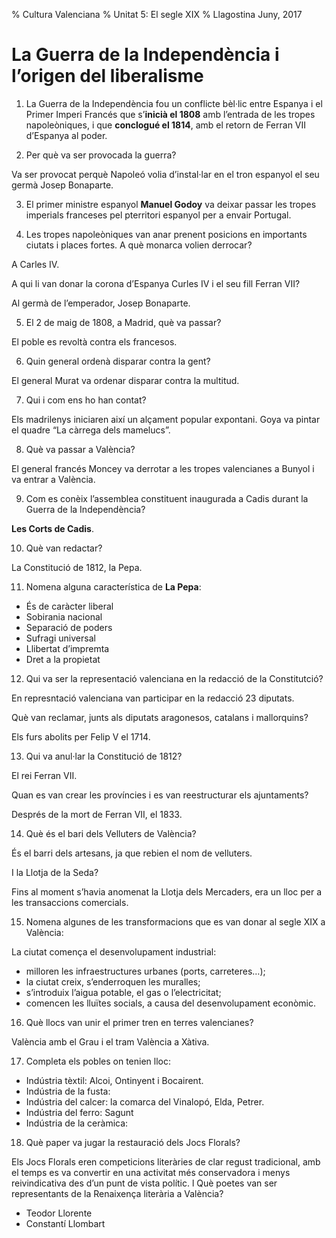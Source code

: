 % Cultura Valenciana
% Unitat 5: El segle XIX
% Llagostina Juny, 2017

# La Guerra de la Independència i l’origen del liberalisme #

1. La Guerra de la Independència fou un conflicte bèl·lic entre Espanya i el Primer Imperi Francés que s’**inicià el 1808** amb l’entrada de les tropes napoleòniques, i que **conclogué el 1814**, amb el retorn de Ferran VII d’Espanya al poder.

2. Per què va ser provocada la guerra?

Va ser provocat perquè Napoleó volia d’instal·lar en el tron espanyol el seu germà Josep Bonaparte.

3. El primer ministre espanyol **Manuel Godoy** va deixar passar les tropes imperials franceses pel pterritori espanyol per a envair Portugal.

4. Les tropes napoleòniques van anar prenent posicions en importants ciutats i places fortes. A què monarca volien derrocar?

A Carles IV.

A qui li van donar la corona d’Espanya Curles IV i el seu fill Ferran VII?

Al germà de l’emperador, Josep Bonaparte.

5. El 2 de maig de 1808, a Madrid, què va passar?

El poble es revoltà contra els francesos.

6. Quin general ordenà disparar contra la gent?

El general Murat va ordenar disparar contra la multitud.

7. Qui i com ens ho han contat?

Els madrilenys iniciaren així un alçament popular expontani. Goya va pintar el quadre “La càrrega dels mamelucs”.

8. Què va passar a València?

El general francés Moncey va derrotar a les tropes valencianes a Bunyol i va entrar a València.

9. Com es conèix l’assemblea constituent inaugurada a Cadis durant la Guerra de la Independència?

**Les Corts de Cadis**.

10. Què van redactar?

La Constitució de 1812, la Pepa.

11. Nomena alguna característica de **La Pepa**:

- És de caràcter liberal
- Sobirania nacional
- Separació de poders
- Sufragi universal
- Llibertat d’impremta
- Dret a la propietat

12. Qui va ser la representació valenciana en la redacció de la Constitutció?

En represntació valenciana van participar en la redacció 23 diputats.

Què van reclamar, junts als diputats aragonesos, catalans i mallorquins?

Els furs abolits per Felip V el 1714.

13. Qui va anul·lar la Constitució de 1812?

El rei Ferran VII.

Quan es van crear les províncies i es van reestructurar els ajuntaments?

Després de la mort de Ferran VII, el 1833.

14. Què és el bari dels Velluters de València?

És el barri dels artesans, ja que rebien el nom de velluters.

I la Llotja de la Seda?

Fins al moment s’havia anomenat la Llotja dels Mercaders, era un lloc per a les transaccions comercials.

15. Nomena algunes de les transformacions que es van donar al segle XIX a València:

La ciutat comença el desenvolupament industrial:

- milloren les infraestructures urbanes (ports, carreteres…);
- la ciutat creix, s’enderroquen les muralles;
- s’introduix l’aigua potable, el gas o l’electricitat;
- comencen les lluïtes socials, a causa del desenvolupament econòmic.

16. Què llocs van unir el primer tren en terres valencianes?

València amb el Grau i el tram València a Xàtiva.

17. Completa els pobles on tenien lloc:

- Indústria tèxtil: Alcoi, Ontinyent i Bocairent.
- Indústria de la fusta: 
- Indústria del calcer: la comarca del Vinalopó, Elda, Petrer.
- Indústria del ferro: Sagunt
- Indústria de la ceràmica: 

18. Què paper va jugar la restauració dels Jocs Florals? 

Els Jocs Florals eren competicions literàries de clar regust tradicional, amb el temps es va convertir en una activitat més conservadora i menys reivindicativa des d’un punt de vista polític.
l
Què poetes van ser representants de la Renaixença literària a València?

- Teodor Llorente
- Constantí Llombart